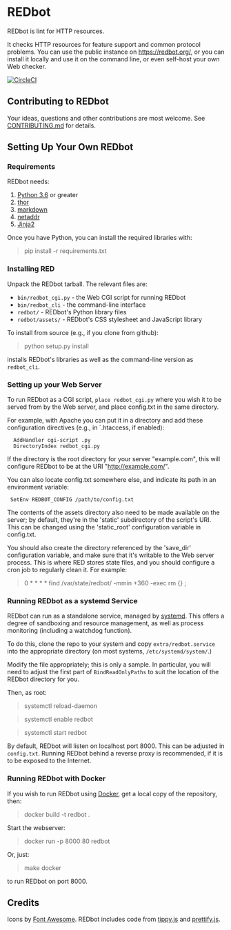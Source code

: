# REDbot

REDbot is lint for HTTP resources.

It checks HTTP resources for feature support and common protocol problems. You can use the public
instance on <https://redbot.org/>, or you can install it locally and use it on the command line, or
even self-host your own Web checker.

[![CircleCI](https://circleci.com/gh/mnot/redbot.svg?style=svg)](https://circleci.com/gh/mnot/redbot)


## Contributing to REDbot

Your ideas, questions and other contributions are most welcome. See
[CONTRIBUTING.md](CONTRIBUTING.md) for details.


## Setting Up Your Own REDbot

### Requirements

REDbot needs:

1. [Python 3.6](https://python.org/) or greater
2. [thor](http://github.com/mnot/thor/)
3. [markdown](https://pythonhosted.org/Markdown/)
4. [netaddr](https://netaddr.readthedocs.io/en/latest/)
5. [Jinja2](https://palletsprojects.com/p/jinja/)

Once you have Python, you can install the required libraries with:

> pip install -r requirements.txt


### Installing RED

Unpack the REDbot tarball. The relevant files are:

- `bin/redbot_cgi.py` - the Web CGI script for running REDbot
- `bin/redbot_cli` - the command-line interface
- `redbot/` - REDbot's Python library files
- `redbot/assets/` - REDbot's CSS stylesheet and JavaScript library

To install from source (e.g., if you clone from github):

> python setup.py install

installs REDbot's libraries as well as the command-line version as `redbot_cli`.


### Setting up your Web Server

To run REDbot as a CGI script, `place redbot_cgi.py` where you wish it to be served from by the Web
server, and place config.txt in the same directory.

For example, with Apache you can put it in a directory and add these configuration directives
(e.g., in `.htaccess, if enabled):

```
  AddHandler cgi-script .py
  DirectoryIndex redbot_cgi.py
```

If the directory is the root directory for your server "example.com", this will configure REDbot to
be at the URI "http://example.com/".

You can also locate config.txt somewhere else, and indicate its path in an environment variable:

```
 SetEnv REDBOT_CONFIG /path/to/config.txt
```

The contents of the assets directory also need to be made available on the server; by default,
they're in the 'static' subdirectory of the script's URI. This can be changed using the
'static_root' configuration variable in config.txt.

You should also create the directory referenced by the 'save_dir' configuration variable, and make
sure that it's writable to the Web server process. This is where RED stores state files, and you
should configure a cron job to regularly clean it. For example:

> 0 * * * * find /var/state/redbot/ -mmin +360 -exec rm {} \;


### Running REDbot as a systemd Service

REDbot can run as a standalone service, managed by [systemd](https://freedesktop.org/wiki/Software/systemd/). This offers a degree of sandboxing and resource management, as well as process monitoring (including a watchdog function).

To do this, clone the repo to your system and copy `extra/redbot.service` into the appropriate directory (on most systems, `/etc/systemd/system/`.)

Modify the file appropriately; this is only a sample. In particular, you will need to adjust the first part of `BindReadOnlyPaths` to suit the location of the REDbot directory for you.

Then, as root:

> systemctl reload-daemon

> systemctl enable redbot

> systemctl start redbot

By default, REDbot will listen on localhost port 8000. This can be adjusted in `config.txt`. Running REDbot behind a reverse proxy is recommended, if it is to be exposed to the Internet.



### Running REDbot with Docker

If you wish to run REDbot using [Docker](https://www.docker.com), get a local copy of the repository, then:

> docker build -t redbot .

Start the webserver:

> docker run -p 8000:80 redbot

Or, just:

> make docker

to run REDbot on port 8000.


## Credits

Icons by [Font Awesome](https://fontawesome.com/). REDbot includes code from [tippy.js](https://atomiks.github.io/tippyjs/) and [prettify.js](https://github.com/google/code-prettify).

